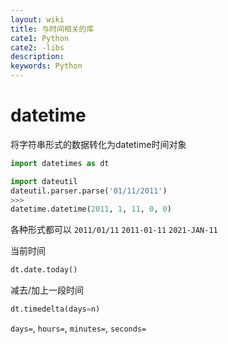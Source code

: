 ```yaml
---
layout: wiki
title: 与时间相关的库
cate1: Python
cate2: -libs
description: 
keywords: Python
---
```


# datetime

将字符串形式的数据转化为datetime时间对象
```py
import datetimes as dt
```

```py
import dateutil
dateutil.parser.parse('01/11/2011')
>>>
datetime.datetime(2011, 1, 11, 0, 0)
```
各种形式都可以 `2011/01/11` `2011-01-11` `2021-JAN-11`

当前时间
```py
dt.date.today()
```

减去/加上一段时间
```py
dt.timedelta(days=n)
```
`days=`, `hours=`, `minutes=`, `seconds=`
